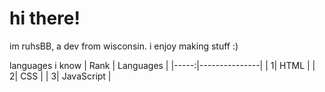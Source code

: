 # hi there!
im ruhsBB, a dev from wisconsin.
i enjoy making stuff :)

languages i know
| Rank | Languages     |
|-----:|---------------|
|     1| HTML          |
|     2| CSS           |
|     3| JavaScript    |
